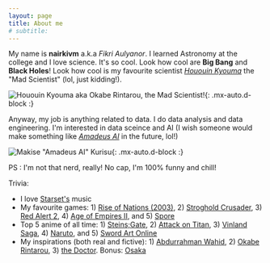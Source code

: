```yaml
---
layout: page
title: About me
# subtitle: 
---
```


My name is **nairkivm** a.k.a _Fikri Aulyanor_. I learned Astronomy at the college and I love science. It's so cool. Look how cool are **Big Bang** and **Black Holes**! Look how cool is my favourite scientist [_Hououin Kyouma_](https://www.youtube.com/watch?v=eQ68yGO5f-o) the "Mad Scientist" (lol, just kidding!).

![Hououin Kyouma aka Okabe Rintarou, the Mad Scientist!](https://pm1.narvii.com/6147/ee1e26c53968a4bd4db6f3b55672b689b788ded0_hq.jpg){: .mx-auto.d-block :}

Anyway, my job is anything related to data. I do data analysis and data engineering. I'm interested in data sceince and AI (I wish someone would make something like [_Amadeus AI_](https://steins-gate.fandom.com/wiki/Amadeus_System) in the future, lol!) 

![Makise "Amadeus AI" Kurisu](https://f4.bcbits.com/img/a0808716579_5.jpg){: .mx-auto.d-block :}

PS : I'm not that nerd, really! No cap, I'm 100% funny and chill!

Trivia:
- I love [Starset's](https://en.wikipedia.org/wiki/Starset) music
- My favourite games: 1) [Rise of Nations (2003)](https://store.steampowered.com/app/287450/rise_of_nations_extended_edition), 2) [Stroghold Crusader](https://store.steampowered.com/app/40970/Stronghold_Crusader_HD/), 3) [Red Alert 2](https://redalert2.com/), 4) [Age of Empires II](https://store.steampowered.com/app/813780/Age_of_Empires_II_Definitive_Edition/), and 5) [Spore](https://www.spore.com/) 
- Top 5 anime of all time: 1) [Steins;Gate](https://en.wikipedia.org/wiki/Steins;Gate_(TV_series)), 2) [Attack on Titan](https://en.wikipedia.org/wiki/Attack_on_Titan), 3) [Vinland Saga](https://en.wikipedia.org/wiki/Vinland_Saga_(TV_series)), 4) [Naruto](https://en.wikipedia.org/wiki/Naruto), and 5) [Sword Art Online](https://en.wikipedia.org/wiki/Sword_Art_Online)
- My inspirations (both real and fictive): 1) [Abdurrahman Wahid](https://en.wikipedia.org/wiki/Abdurrahman_Wahid), 2) [Okabe Rintarou](https://steins-gate.fandom.com/wiki/Rintaro_Okabe), 3) [the Doctor](https://arknights.fandom.com/wiki/Doctor). Bonus: [Osaka](https://azumanga.fandom.com/wiki/Ayumu_%22Osaka%22_Kasuga)